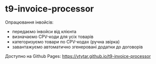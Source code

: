 # t9-invoice-processor
Опрацювання інвойсів:
- передаємо інвойси від клієнта
- визначаємо CPV-коди для усіх товарів
- категоризуємо товари по CPV-кодах (ручна звірка)
- завантажуємо автоматично згенеровані додатки до договорів

Доступно на Github Pages:
https://vtytar.github.io/t9-invoice-processor
